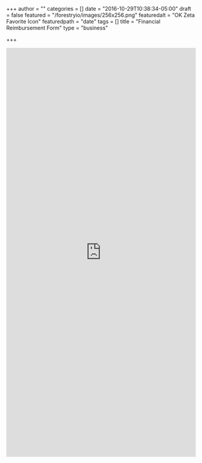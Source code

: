 +++
author = ""
categories = []
date = "2016-10-29T10:38:34-05:00"
draft = false
featured = "/forestryio/images/256x256.png"
featuredalt = "OK Zeta Favorite Icon"
featuredpath = "date"
tags = []
title = "Financial Reimbursement Form"
type = "business"

+++
<iframe src="https://services.cognitoforms.com/f/kzFR9JzUO0GTUFYpt_mp7g?id=4" style="position:relative;width:1px;min-width:100%;*width:100%;" frameborder="0" scrolling="yes" seamless="seamless" height="1088" width="100%"></iframe>